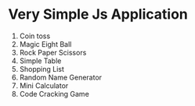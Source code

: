 # Very Simple Js Application

1. Coin toss
2. Magic Eight Ball
3. Rock Paper Scissors 
4. Simple Table
5. Shopping List
6. Random Name Generator
7. Mini Calculator
8. Code Cracking Game
